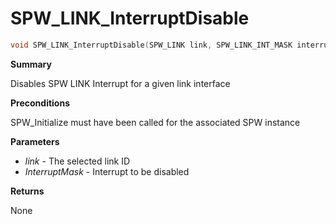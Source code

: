 # SPW_LINK_InterruptDisable

```c
void SPW_LINK_InterruptDisable(SPW_LINK link, SPW_LINK_INT_MASK interruptMask)
```

**Summary**

Disables SPW LINK Interrupt for a given link interface

**Preconditions**

SPW_Initialize must have been called for the associated SPW instance

**Parameters**

* *link* - The selected link ID
* *InterruptMask* - Interrupt to be disabled

**Returns**

None
